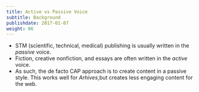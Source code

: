 ```yaml
---
title: Active vs Passive Voice
subtitle: Background
publishdate: 2017-01-07
weight: 06
---
```


* STM (scientific, technical, medical) publishing is usually written in the *passive* voice.
* Fiction, creative nonfiction, and essays are often written in the *active* voice.
* As such, the de facto CAP approach is to create content in a passive style. This works well for *Arhives*,but creates less engaging content for the web.
